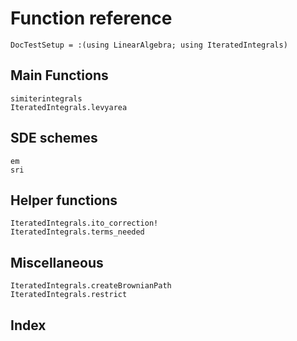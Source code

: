 # Function reference

```@meta
DocTestSetup = :(using LinearAlgebra; using IteratedIntegrals)
```

## Main Functions

```@docs
simiterintegrals
IteratedIntegrals.levyarea
```

## SDE schemes

```@docs
em
sri
```

## Helper functions

```@docs
IteratedIntegrals.ito_correction!
IteratedIntegrals.terms_needed
```

## Miscellaneous

```@docs
IteratedIntegrals.createBrownianPath
IteratedIntegrals.restrict
```

## Index

```@index
```

